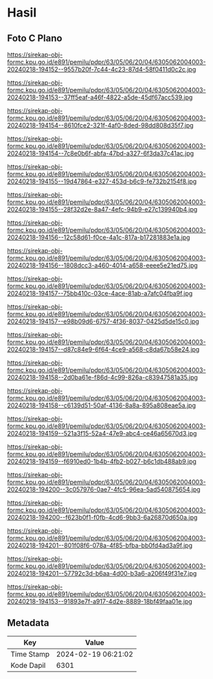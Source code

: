 # Hasil

## Foto C Plano

https://sirekap-obj-formc.kpu.go.id/e891/pemilu/pdpr/63/05/06/20/04/6305062004003-20240218-194152--9557b20f-7c44-4c23-87d4-58f0411d0c2c.jpg

https://sirekap-obj-formc.kpu.go.id/e891/pemilu/pdpr/63/05/06/20/04/6305062004003-20240218-194153--37ff5eaf-a46f-4822-a5de-45df67acc539.jpg

https://sirekap-obj-formc.kpu.go.id/e891/pemilu/pdpr/63/05/06/20/04/6305062004003-20240218-194154--8610fce2-321f-4af0-8ded-98dd808d35f7.jpg

https://sirekap-obj-formc.kpu.go.id/e891/pemilu/pdpr/63/05/06/20/04/6305062004003-20240218-194154--7c8e0b6f-abfa-47bd-a327-6f3da37c41ac.jpg

https://sirekap-obj-formc.kpu.go.id/e891/pemilu/pdpr/63/05/06/20/04/6305062004003-20240218-194155--19d47864-e327-453d-b6c9-fe732b2154f8.jpg

https://sirekap-obj-formc.kpu.go.id/e891/pemilu/pdpr/63/05/06/20/04/6305062004003-20240218-194155--28f32d2e-8a47-4efc-94b9-e27c139940b4.jpg

https://sirekap-obj-formc.kpu.go.id/e891/pemilu/pdpr/63/05/06/20/04/6305062004003-20240218-194156--12c58d61-f0ce-4a1c-817a-b17281883e1a.jpg

https://sirekap-obj-formc.kpu.go.id/e891/pemilu/pdpr/63/05/06/20/04/6305062004003-20240218-194156--1808dcc3-a460-4014-a658-eeee5e21ed75.jpg

https://sirekap-obj-formc.kpu.go.id/e891/pemilu/pdpr/63/05/06/20/04/6305062004003-20240218-194157--75bb410c-03ce-4ace-81ab-a7afc04fba9f.jpg

https://sirekap-obj-formc.kpu.go.id/e891/pemilu/pdpr/63/05/06/20/04/6305062004003-20240218-194157--e98b09d6-6757-4f36-8037-0425d5de15c0.jpg

https://sirekap-obj-formc.kpu.go.id/e891/pemilu/pdpr/63/05/06/20/04/6305062004003-20240218-194157--d87c84e9-6f64-4ce9-a568-c8da67b58e24.jpg

https://sirekap-obj-formc.kpu.go.id/e891/pemilu/pdpr/63/05/06/20/04/6305062004003-20240218-194158--2d0ba61e-f86d-4c99-826a-c83947581a35.jpg

https://sirekap-obj-formc.kpu.go.id/e891/pemilu/pdpr/63/05/06/20/04/6305062004003-20240218-194158--c6139d51-50af-4136-8a8a-895a808eae5a.jpg

https://sirekap-obj-formc.kpu.go.id/e891/pemilu/pdpr/63/05/06/20/04/6305062004003-20240218-194159--521a3f15-52a4-47e9-abc4-ce46a65670d3.jpg

https://sirekap-obj-formc.kpu.go.id/e891/pemilu/pdpr/63/05/06/20/04/6305062004003-20240218-194159--f6910ed0-1b4b-4fb2-b027-b6c1db488ab9.jpg

https://sirekap-obj-formc.kpu.go.id/e891/pemilu/pdpr/63/05/06/20/04/6305062004003-20240218-194200--3c057976-0ae7-4fc5-96ea-5ad540875654.jpg

https://sirekap-obj-formc.kpu.go.id/e891/pemilu/pdpr/63/05/06/20/04/6305062004003-20240218-194200--f623b0f1-f0fb-4cd6-9bb3-6a26870d650a.jpg

https://sirekap-obj-formc.kpu.go.id/e891/pemilu/pdpr/63/05/06/20/04/6305062004003-20240218-194201--801f08f6-078a-4f85-bfba-bb0fd4ad3a9f.jpg

https://sirekap-obj-formc.kpu.go.id/e891/pemilu/pdpr/63/05/06/20/04/6305062004003-20240218-194201--57792c3d-b6aa-4d00-b3a6-a206f49f31e7.jpg

https://sirekap-obj-formc.kpu.go.id/e891/pemilu/pdpr/63/05/06/20/04/6305062004003-20240218-194153--91893e7f-a917-4d2e-8889-18bf49faa01e.jpg


## Metadata

| Key        | Value               |
| ---------- | ------------------- |
| Time Stamp | 2024-02-19 06:21:02 |
| Kode Dapil | 6301                |



